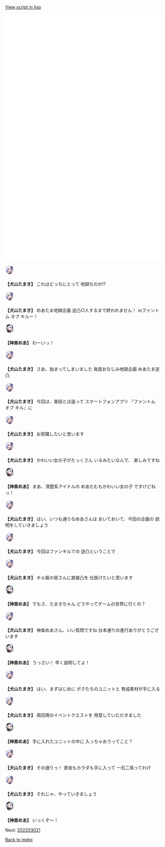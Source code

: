 [View script in lisp](../scripts/202203010.txt)

![bg_white.png](../images/backgrounds/bg_white.png)

<img src="../images/units/5303711.png" alt="5303711.png" height="34"/>

**【犬山たまき】**
これはどっちにとって
地獄なのか!?

<img src="../images/units/5303711.png" alt="5303711.png" height="34"/>

**【犬山たまき】**
めあたま地獄企画
逆凸○人するまで終われません！
㏌ファントム オブ キルー！

<img src="../images/units/5105011.png" alt="5105011.png" height="34"/>

**【神楽めあ】**
わーいっ！

<img src="../images/units/5303711.png" alt="5303711.png" height="34"/>

**【犬山たまき】**
さあ、始まってしまいました
毎度おなじみ地獄企画
めあたま逆凸

<img src="../images/units/5303711.png" alt="5303711.png" height="34"/>

**【犬山たまき】**
今回は、普段とは違って
スマートフォンアプリ
『ファントム オブ キル』に

<img src="../images/units/5303711.png" alt="5303711.png" height="34"/>

**【犬山たまき】**
お邪魔したいと思います

<img src="../images/units/5303711.png" alt="5303711.png" height="34"/>

**【犬山たまき】**
かわいい女の子がたっくさん
いるみたいなんで、
楽しみですね

<img src="../images/units/5105011.png" alt="5105011.png" height="34"/>

**【神楽めあ】**
まあ、清楚系アイドルの
めあたむもかわいい女の子
ですけどねっ！

<img src="../images/units/5303711.png" alt="5303711.png" height="34"/>

**【犬山たまき】**
はい、いつも通りなめあさんは
おいておいて、今回の企画の
説明をしていきましょう

<img src="../images/units/5303711.png" alt="5303711.png" height="34"/>

**【犬山たまき】**
今回はファンキルでの
逆凸ということで

<img src="../images/units/5303711.png" alt="5303711.png" height="34"/>

**【犬山たまき】**
キル姫の皆さんに直接凸を
仕掛けたいと思います

<img src="../images/units/5105011.png" alt="5105011.png" height="34"/>

**【神楽めあ】**
でもさ、たまきちゃん
どうやってゲームの世界に行くの？

<img src="../images/units/5303711.png" alt="5303711.png" height="34"/>

**【犬山たまき】**
神楽めあさん、いい質問ですね
台本通りの進行ありがとうございます

<img src="../images/units/5105011.png" alt="5105011.png" height="34"/>

**【神楽めあ】**
うっさい！
早く説明してよ！

<img src="../images/units/5303711.png" alt="5303711.png" height="34"/>

**【犬山たまき】**
はい、まずはじめに
ボクたちのユニットと
育成素材が手に入る

<img src="../images/units/5303711.png" alt="5303711.png" height="34"/>

**【犬山たまき】**
周回用のイベントクエストを
用意していただきました

<img src="../images/units/5105011.png" alt="5105011.png" height="34"/>

**【神楽めあ】**
手に入れたユニットの中に
入っちゃおうってこと？

<img src="../images/units/5303711.png" alt="5303711.png" height="34"/>

**【犬山たまき】**
その通りっ！
資金もカラダも手に入って
一石二鳥ってわけ

<img src="../images/units/5303711.png" alt="5303711.png" height="34"/>

**【犬山たまき】**
それじゃ、やっていきましょう

<img src="../images/units/5105011.png" alt="5105011.png" height="34"/>

**【神楽めあ】**
いっくぞ～！


Next: [202203021](202203021.md)

[Back to index](index.md)
